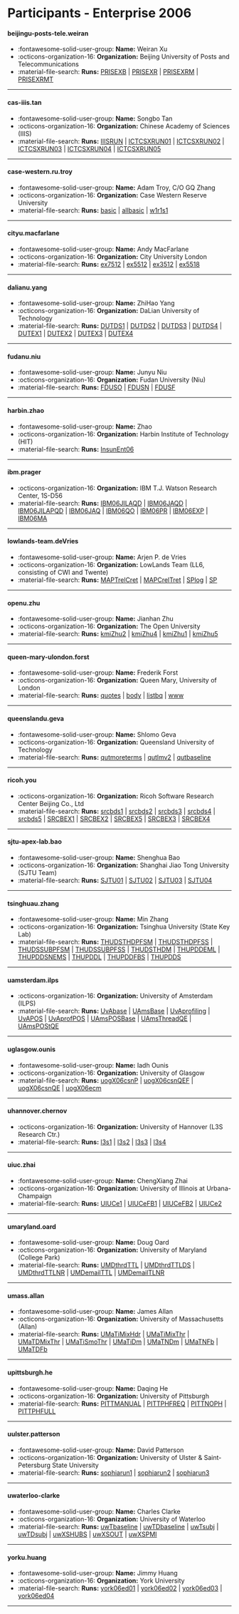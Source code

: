# Participants - Enterprise 2006 

#### beijingu-posts-tele.weiran
 - :fontawesome-solid-user-group: **Name:** Weiran Xu
 - :octicons-organization-16: **Organization:** Beijing University of Posts and Telecommunications
 - :material-file-search: **Runs:** [PRISEXB](./runs.md#prisexb) | [PRISEXR](./runs.md#prisexr) | [PRISEXRM](./runs.md#prisexrm) | [PRISEXRMT](./runs.md#prisexrmt)

---
#### cas-iiis.tan
 - :fontawesome-solid-user-group: **Name:** Songbo Tan
 - :octicons-organization-16: **Organization:** Chinese Academy of Sciences (IIIS)
 - :material-file-search: **Runs:** [IIISRUN](./runs.md#iiisrun) | [ICTCSXRUN01](./runs.md#ictcsxrun01) | [ICTCSXRUN02](./runs.md#ictcsxrun02) | [ICTCSXRUN03](./runs.md#ictcsxrun03) | [ICTCSXRUN04](./runs.md#ictcsxrun04) | [ICTCSXRUN05](./runs.md#ictcsxrun05)

---
#### case-western.ru.troy
 - :fontawesome-solid-user-group: **Name:** Adam Troy, C/O GQ Zhang
 - :octicons-organization-16: **Organization:** Case Western Reserve University
 - :material-file-search: **Runs:** [basic](./runs.md#basic) | [allbasic](./runs.md#allbasic) | [w1r1s1](./runs.md#w1r1s1)

---
#### cityu.macfarlane
 - :fontawesome-solid-user-group: **Name:** Andy MacFarlane
 - :octicons-organization-16: **Organization:** City University London
 - :material-file-search: **Runs:** [ex7512](./runs.md#ex7512) | [ex5512](./runs.md#ex5512) | [ex3512](./runs.md#ex3512) | [ex5518](./runs.md#ex5518)

---
#### dalianu.yang
 - :fontawesome-solid-user-group: **Name:** ZhiHao Yang
 - :octicons-organization-16: **Organization:** DaLian University of Technology
 - :material-file-search: **Runs:** [DUTDS1](./runs.md#dutds1) | [DUTDS2](./runs.md#dutds2) | [DUTDS3](./runs.md#dutds3) | [DUTDS4](./runs.md#dutds4) | [DUTEX1](./runs.md#dutex1) | [DUTEX2](./runs.md#dutex2) | [DUTEX3](./runs.md#dutex3) | [DUTEX4](./runs.md#dutex4)

---
#### fudanu.niu
 - :fontawesome-solid-user-group: **Name:** Junyu Niu
 - :octicons-organization-16: **Organization:** Fudan University (Niu)
 - :material-file-search: **Runs:** [FDUSO](./runs.md#fduso) | [FDUSN](./runs.md#fdusn) | [FDUSF](./runs.md#fdusf)

---
#### harbin.zhao
 - :fontawesome-solid-user-group: **Name:** Zhao
 - :octicons-organization-16: **Organization:** Harbin Institute of Technology (HIT)
 - :material-file-search: **Runs:** [InsunEnt06](./runs.md#insunent06)

---
#### ibm.prager
 - :octicons-organization-16: **Organization:** IBM T.J. Watson Research Center, 1S-D56
 - :material-file-search: **Runs:** [IBM06JILAQD](./runs.md#ibm06jilaqd) | [IBM06JAQD](./runs.md#ibm06jaqd) | [IBM06JILAPQD](./runs.md#ibm06jilapqd) | [IBM06JAQ](./runs.md#ibm06jaq) | [IBM06QO](./runs.md#ibm06qo) | [IBM06PR](./runs.md#ibm06pr) | [IBM06EXP](./runs.md#ibm06exp) | [IBM06MA](./runs.md#ibm06ma)

---
#### lowlands-team.deVries
 - :fontawesome-solid-user-group: **Name:** Arjen P. de Vries
 - :octicons-organization-16: **Organization:** LowLands Team (LL6, consisting of CWI and Twente)
 - :material-file-search: **Runs:** [MAPTrelCret](./runs.md#maptrelcret) | [MAPCrelTret](./runs.md#mapcreltret) | [SPlog](./runs.md#splog) | [SP](./runs.md#sp)

---
#### openu.zhu
 - :fontawesome-solid-user-group: **Name:** Jianhan Zhu
 - :octicons-organization-16: **Organization:** The Open University
 - :material-file-search: **Runs:** [kmiZhu2](./runs.md#kmizhu2) | [kmiZhu4](./runs.md#kmizhu4) | [kmiZhu1](./runs.md#kmizhu1) | [kmiZhu5](./runs.md#kmizhu5)

---
#### queen-mary-ulondon.forst
 - :fontawesome-solid-user-group: **Name:** Frederik Forst
 - :octicons-organization-16: **Organization:** Queen Mary, University of London
 - :material-file-search: **Runs:** [quotes](./runs.md#quotes) | [body](./runs.md#body) | [listbq](./runs.md#listbq) | [www](./runs.md#www)

---
#### queenslandu.geva
 - :fontawesome-solid-user-group: **Name:** Shlomo Geva
 - :octicons-organization-16: **Organization:** Queensland University of Technology
 - :material-file-search: **Runs:** [qutmoreterms](./runs.md#qutmoreterms) | [qutlmv2](./runs.md#qutlmv2) | [qutbaseline](./runs.md#qutbaseline)

---
#### ricoh.you
 - :octicons-organization-16: **Organization:** Ricoh Software Research Center Beijing Co., Ltd
 - :material-file-search: **Runs:** [srcbds1](./runs.md#srcbds1) | [srcbds2](./runs.md#srcbds2) | [srcbds3](./runs.md#srcbds3) | [srcbds4](./runs.md#srcbds4) | [srcbds5](./runs.md#srcbds5) | [SRCBEX1](./runs.md#srcbex1) | [SRCBEX2](./runs.md#srcbex2) | [SRCBEX5](./runs.md#srcbex5) | [SRCBEX3](./runs.md#srcbex3) | [SRCBEX4](./runs.md#srcbex4)

---
#### sjtu-apex-lab.bao
 - :fontawesome-solid-user-group: **Name:** Shenghua Bao
 - :octicons-organization-16: **Organization:** Shanghai Jiao Tong University (SJTU Team)
 - :material-file-search: **Runs:** [SJTU01](./runs.md#sjtu01) | [SJTU02](./runs.md#sjtu02) | [SJTU03](./runs.md#sjtu03) | [SJTU04](./runs.md#sjtu04)

---
#### tsinghuau.zhang
 - :fontawesome-solid-user-group: **Name:** Min Zhang
 - :octicons-organization-16: **Organization:** Tsinghua University (State Key Lab)
 - :material-file-search: **Runs:** [THUDSTHDPFSM](./runs.md#thudsthdpfsm) | [THUDSTHDPFSS](./runs.md#thudsthdpfss) | [THUDSSUBPFSM](./runs.md#thudssubpfsm) | [THUDSSUBPFSS](./runs.md#thudssubpfss) | [THUDSTHDM](./runs.md#thudsthdm) | [THUPDDEML](./runs.md#thupddeml) | [THUPDDSNEMS](./runs.md#thupddsnems) | [THUPDDL](./runs.md#thupddl) | [THUPDDFBS](./runs.md#thupddfbs) | [THUPDDS](./runs.md#thupdds)

---
#### uamsterdam.ilps
 - :octicons-organization-16: **Organization:** University of Amsterdam (ILPS)
 - :material-file-search: **Runs:** [UvAbase](./runs.md#uvabase) | [UAmsBase](./runs.md#uamsbase) | [UvAprofiling](./runs.md#uvaprofiling) | [UvAPOS](./runs.md#uvapos) | [UvAprofPOS](./runs.md#uvaprofpos) | [UAmsPOSBase](./runs.md#uamsposbase) | [UAmsThreadQE](./runs.md#uamsthreadqe) | [UAmsPOStQE](./runs.md#uamspostqe)

---
#### uglasgow.ounis
 - :fontawesome-solid-user-group: **Name:** Iadh Ounis	
 - :octicons-organization-16: **Organization:** University of Glasgow
 - :material-file-search: **Runs:** [uogX06csnP](./runs.md#uogx06csnp) | [uogX06csnQEF](./runs.md#uogx06csnqef) | [uogX06csnQE](./runs.md#uogx06csnqe) | [uogX06ecm](./runs.md#uogx06ecm)

---
#### uhannover.chernov
 - :octicons-organization-16: **Organization:** University of Hannover (L3S Research Ctr.)
 - :material-file-search: **Runs:** [l3s1](./runs.md#l3s1) | [l3s2](./runs.md#l3s2) | [l3s3](./runs.md#l3s3) | [l3s4](./runs.md#l3s4)

---
#### uiuc.zhai
 - :fontawesome-solid-user-group: **Name:** ChengXiang Zhai
 - :octicons-organization-16: **Organization:** University of Illinois at Urbana-Champaign
 - :material-file-search: **Runs:** [UIUCe1](./runs.md#uiuce1) | [UIUCeFB1](./runs.md#uiucefb1) | [UIUCeFB2](./runs.md#uiucefb2) | [UIUCe2](./runs.md#uiuce2)

---
#### umaryland.oard
 - :fontawesome-solid-user-group: **Name:** Doug Oard
 - :octicons-organization-16: **Organization:** University of Maryland (College Park)
 - :material-file-search: **Runs:** [UMDthrdTTL](./runs.md#umdthrdttl) | [UMDthrdTTLDS](./runs.md#umdthrdttlds) | [UMDthrdTTLNR](./runs.md#umdthrdttlnr) | [UMDemailTTL](./runs.md#umdemailttl) | [UMDemailTLNR](./runs.md#umdemailtlnr)

---
#### umass.allan
 - :fontawesome-solid-user-group: **Name:** James Allan
 - :octicons-organization-16: **Organization:** University of Massachusetts (Allan)
 - :material-file-search: **Runs:** [UMaTiMixHdr](./runs.md#umatimixhdr) | [UMaTiMixThr](./runs.md#umatimixthr) | [UMaTDMixThr](./runs.md#umatdmixthr) | [UMaTiSmoThr](./runs.md#umatismothr) | [UMaTiDm](./runs.md#umatidm) | [UMaTNDm](./runs.md#umatndm) | [UMaTNFb](./runs.md#umatnfb) | [UMaTDFb](./runs.md#umatdfb)

---
#### upittsburgh.he
 - :fontawesome-solid-user-group: **Name:** Daqing He
 - :octicons-organization-16: **Organization:** University of Pittsburgh
 - :material-file-search: **Runs:** [PITTMANUAL](./runs.md#pittmanual) | [PITTPHFREQ](./runs.md#pittphfreq) | [PITTNOPH](./runs.md#pittnoph) | [PITTPHFULL](./runs.md#pittphfull)

---
#### uulster.patterson
 - :fontawesome-solid-user-group: **Name:** David Patterson
 - :octicons-organization-16: **Organization:** University of Ulster & Saint-Petersburg State University
 - :material-file-search: **Runs:** [sophiarun1](./runs.md#sophiarun1) | [sophiarun2](./runs.md#sophiarun2) | [sophiarun3](./runs.md#sophiarun3)

---
#### uwaterloo-clarke
 - :fontawesome-solid-user-group: **Name:** Charles Clarke
 - :octicons-organization-16: **Organization:** University of Waterloo
 - :material-file-search: **Runs:** [uwTbaseline](./runs.md#uwtbaseline) | [uwTDbaseline](./runs.md#uwtdbaseline) | [uwTsubj](./runs.md#uwtsubj) | [uwTDsubj](./runs.md#uwtdsubj) | [uwXSHUBS](./runs.md#uwxshubs) | [uwXSOUT](./runs.md#uwxsout) | [uwXSPMI](./runs.md#uwxspmi)

---
#### yorku.huang
 - :fontawesome-solid-user-group: **Name:** Jimmy Huang
 - :octicons-organization-16: **Organization:** York University
 - :material-file-search: **Runs:** [york06ed01](./runs.md#york06ed01) | [york06ed02](./runs.md#york06ed02) | [york06ed03](./runs.md#york06ed03) | [york06ed04](./runs.md#york06ed04)

---
